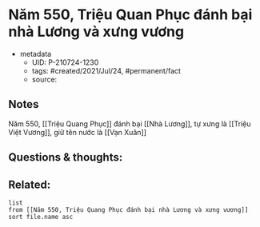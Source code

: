 ---
---

# Năm 550, Triệu Quan Phục đánh bại nhà Lương và xưng vương

- metadata
	- UID: P-210724-1230
	- tags: #created/2021/Jul/24, #permanent/fact 
	- source: 

## Notes
Năm 550, [[Triệu Quang Phục]] đánh bại [[Nhà Lương]], tự xưng là [[Triệu Việt Vương]], giữ tên nước là [[Vạn Xuân]]

## Questions & thoughts:

## Related:
```dataview
list
from [[Năm 550, Triệu Quang Phục đánh bại nhà Lương và xưng vương]]
sort file.name asc
```
